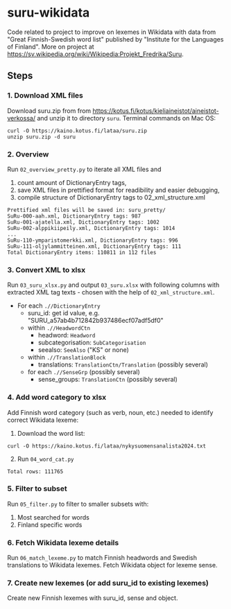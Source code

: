 # suru-wikidata


Code related to project to improve on lexemes in Wikidata with data from "Great Finnish-Swedish word list" published by "Institute for the Languages of Finland". More on project at https://sv.wikipedia.org/wiki/Wikipedia:Projekt_Fredrika/Suru. 

## Steps

### 1. Download XML files

Download suru.zip from from https://kotus.fi/kotus/kieliaineistot/aineistot-verkossa/ and unzip it to directory ```suru```. Terminal commands on Mac OS: 

```
curl -O https://kaino.kotus.fi/lataa/suru.zip
unzip suru.zip -d suru
```

### 2. Overview

Run ```02_overview_pretty.py``` to iterate all XML files and
1. count amount of DictionaryEntry tags, 
2. save XML files in prettified format for readibility and easier debugging,
3. compile structure of DictionaryEntry tags to 02_xml_structure.xml

```
Prettified xml files will be saved in: suru_pretty/
SuRu-000-aah.xml, DictionaryEntry tags: 987
SuRu-001-ajatella.xml, DictionaryEntry tags: 1002
SuRu-002-alppikiipeily.xml, DictionaryEntry tags: 1014
...
SuRu-110-ymparistomerkki.xml, DictionaryEntry tags: 996
SuRu-111-oljylammitteinen.xml, DictionaryEntry tags: 111
Total DictionaryEntry items: 110811 in 112 files
```

### 3. Convert XML to xlsx

Run ```03_suru_xlsx.py``` and output ```03_suru.xlsx``` with following columns with extracted XML tag texts - chosen with the help of ```02_xml_structure.xml```.

- For each ```.//DictionaryEntry```
  - suru_id: get id value, e.g. "SURU_a57ab4b712842b937486ecf07adf5df0"
  - within ```.//HeadwordCtn```
    - headword: ```Headword```
    - subcategorisation: ```SubCategorisation```
    - seealso: ```SeeAlso``` ("KS" or none)
  - within ```.//TranslationBlock```
    - translations: ```TranslationCtn/Translation``` (possibly several)
  - for each ```.//SenseGrp``` (possibly several)
    - sense_groups: ```TranslationCtn``` (possibly several)

### 4. Add word category to xlsx

Add Finnish word category (such as verb, noun, etc.) needed to identify correct Wikidata lexeme: 

1. Download the word list: 
```
curl -O https://kaino.kotus.fi/lataa/nykysuomensanalista2024.txt
```
2. Run ```04_word_cat.py```

```Total rows: 111765```

### 5. Filter to subset

Run ```05_filter.py``` to filter to smaller subsets with: 

1. Most searched for words
2. Finland specific words

### 6. Fetch Wikidata lexeme details

Run ```06_match_lexeme.py``` to match Finnish headwords and Swedish translations to Wikidata lexemes. Fetch Wikidata object for lexeme sense.

### 7. Create new lexemes (or add suru_id to existing lexemes)

Create new Finnish lexemes with suru_id, sense and object. 
